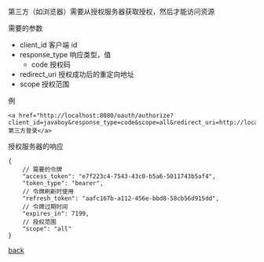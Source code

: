 第三方（如浏览器）需要从授权服务器获取授权，然后才能访问资源  

需要的参数  
- client_id 客户端 id
- response_type 响应类型，值
    - code 授权码
- redirect_uri 授权成功后的重定向地址
- scope 授权范围

例
```
<a href="http://localhost:8080/oauth/authorize?client_id=javaboy&response_type=code&scope=all&redirect_uri=http://localhost:8082/index.html">第三方登录</a>
```

授权服务器的响应  
```
{
    // 需要的令牌
    "access_token": "e7f223c4-7543-43c0-b5a6-5011743b5af4",
    "token_type": "bearer",
    // 令牌刷新时使用
    "refresh_token": "aafc167b-a112-456e-bbd8-58cb56d915dd",
    // 令牌过期时间
    "expires_in": 7199,
    // 授权范围
    "scope": "all"
}
```

[back](../2.md)  
